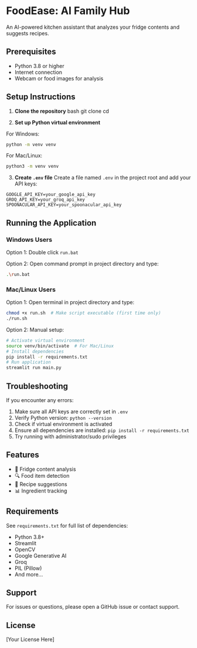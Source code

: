 # FoodEase: AI Family Hub

An AI-powered kitchen assistant that analyzes your fridge contents and suggests recipes.

## Prerequisites

- Python 3.8 or higher
- Internet connection
- Webcam or food images for analysis

## Setup Instructions

1. **Clone the repository**
bash
git clone <repository-url>
cd <project-folder>

2. **Set up Python virtual environment**

For Windows:
```bash
python -m venv venv
```

For Mac/Linux:
```bash
python3 -m venv venv
```

3. **Create `.env` file**
Create a file named `.env` in the project root and add your API keys:
```
GOOGLE_API_KEY=your_google_api_key
GROQ_API_KEY=your_groq_api_key
SPOONACULAR_API_KEY=your_spoonacular_api_key
```

## Running the Application

### Windows Users
Option 1: Double click `run.bat`

Option 2: Open command prompt in project directory and type:
```bash
.\run.bat
```

### Mac/Linux Users
Option 1: Open terminal in project directory and type:
```bash
chmod +x run.sh  # Make script executable (first time only)
./run.sh
```

Option 2: Manual setup:
```bash
# Activate virtual environment
source venv/bin/activate  # For Mac/Linux
# Install dependencies
pip install -r requirements.txt
# Run application
streamlit run main.py
```

## Troubleshooting

If you encounter any errors:
1. Make sure all API keys are correctly set in `.env`
2. Verify Python version: `python --version`
3. Check if virtual environment is activated
4. Ensure all dependencies are installed: `pip install -r requirements.txt`
5. Try running with administrator/sudo privileges

## Features

- 📸 Fridge content analysis
- 🔍 Food item detection
- 🍳 Recipe suggestions
- 📊 Ingredient tracking

## Requirements

See `requirements.txt` for full list of dependencies:
- Python 3.8+
- Streamlit
- OpenCV
- Google Generative AI
- Groq
- PIL (Pillow)
- And more...

## Support

For issues or questions, please open a GitHub issue or contact support.

## License

[Your License Here]
